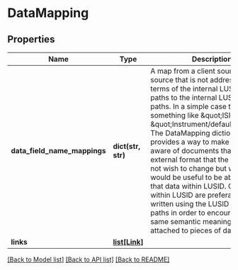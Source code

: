 # DataMapping

## Properties
Name | Type | Description | Notes
------------ | ------------- | ------------- | -------------
**data_field_name_mappings** | **dict(str, str)** | A map from a client source, or other source that is not addressed in terms of the internal LUSID property paths to the internal LUSID property paths.  In a simple case this could be something like \&quot;ISIN\&quot; to \&quot;Instrument/default/ISIN\&quot;. The DataMapping dictionary provides a way to make LUSID aware of  documents that have an external format that the client might not wish to change but where it would be useful to be able to query that data within LUSID.  Queries within LUSID are preferably to be written using the LUSID property paths in order to encourage the same semantic meaning to be attached to pieces of data. | [optional] 
**links** | [**list[Link]**](Link.md) |  | [optional] 

[[Back to Model list]](../README.md#documentation-for-models) [[Back to API list]](../README.md#documentation-for-api-endpoints) [[Back to README]](../README.md)


